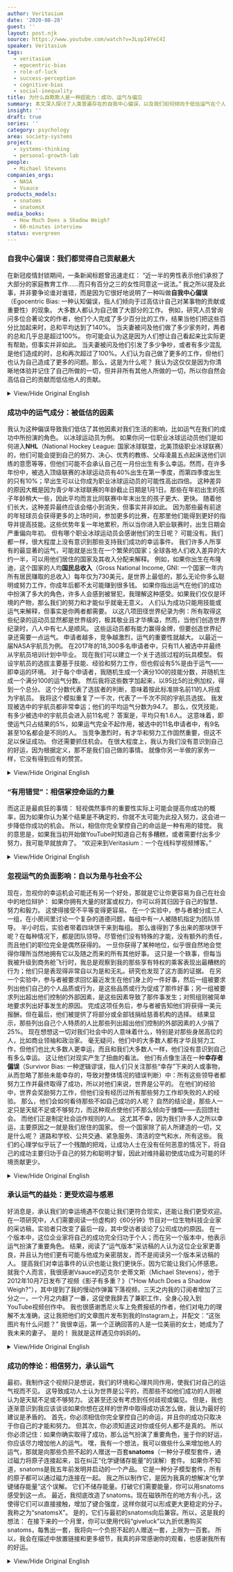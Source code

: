 ```yaml
---
author: Veritasium
date: '2020-08-28'
guest: ''
layout: post.njk
source: https://www.youtube.com/watch?v=3LopI4YeC4I
speaker: Veritasium
tags:
  - veritasium
  - egocentric-bias
  - role-of-luck
  - success-perception
  - cognitive-bias
  - social-inequality
title: 为什么自欺欺人是一种超能力：成功、运气与偏见
summary: 本文深入探讨了人类普遍存在的自我中心偏误，以及我们如何倾向于低估运气在个人成功中的关键作用。通过分析冰球运动员的生日优势、国家财富对收入的影响以及NASA宇航员的选拔过程等案例，揭示了成功往往是能力与运气的复杂结合。文章进一步讨论了相信自己完全掌控命运的“有用错觉”，以及忽视运气可能导致自以为是、减少对社会的贡献。最终，作者提出了一种矛盾的成功观：既要相信努力，又要承认运气，并以此激励我们回馈他人，提升社会福祉。
insight: ''
draft: true
series: ''
category: psychology
area: society-systems
project:
  - systems-thinking
  - personal-growth-lab
people:
  - Michael Stevens
companies_orgs:
  - NASA
  - Vsauce
products_models:
  - snatoms
  - snatomsX
media_books:
  - How Much Does a Shadow Weigh?
  - 60-minutes interview
status: evergreen
---
```

### 自我中心偏误：我们都觉得自己贡献最大

在新冠疫情封锁期间，一条新闻标题曾迅速走红：
“近一半的男性表示他们承担了大部分的家庭教育工作……而只有百分之三的女性同意这一说法。”
我之所以提及此事，并非要争论谁对谁错，而是因为它很好地说明了一种叫做**自我中心偏误**（Egocentric Bias: 一种认知偏误，指人们倾向于过高估计自己对某事物的贡献或重要性）的现象。
大多数人都认为自己做了大部分的工作。
例如，研究人员曾询问多位合著论文的作者，他们个人完成了多少百分比的工作，结果当他们把这些百分比加起来时，总和平均达到了140%。
当夫妻被问及他们做了多少家务时，两者的总和几乎总是超过100%。
你可能会认为这是因为人们想让自己看起来比实际更有帮助，但事实并非如此。
当夫妻被问及他们引发了多少争吵，或者有多少混乱是他们造成的时，总和再次超过了100%。人们认为自己做了更多的工作，但他们也认为自己造成了更多的问题。那么，这是为什么呢？
我认为这仅仅是因为你清晰地体验并记住了自己所做的一切，但并非所有其他人所做的一切，所以你自然会高估自己的贡献而低估他人的贡献。

<details>
<summary>View/Hide Original English</summary>
<p class="english-text">During the COVID lockdown, this headline went viral:
"Nearly half of men say they do most of the homeschooling...
...three percent of women agree."
I bring this up not to debate who's right, but because it's a great example of something called egocentric bias:
Most people think they do most of the work.
For example, researchers have asked authors of multi-author papers
what percentage of the work they personally did,
and when they add up those percentages, the sum is on average
140 percent.
When couples are asked to estimate how much of the housework they do,
the combined total is almost always over 100%.
Now you might think this is because people want to appear more helpful than they actually are,
but that's not it.
When couples are asked what fraction of the fights they start or how much of the mess is theirs,
the total is again over a hundred. People think they do more of the work,
but they also think they cause more of the problems. So why is this?
I think it's simply because you experience and remember vividly all of what you do,
but not all of what everyone else does,
so naturally you overestimate your own contributions and underestimate others.</p>
</details>

### 成功中的运气成分：被低估的因素

我认为这种偏误导致我们低估了其他因素对我们生活的影响，比如运气在我们的成功中所扮演的角色。
以冰球运动员为例。
如果你问一位职业冰球运动员他们是如何进入**NHL**（National Hockey League: 国家冰球联盟，北美顶级职业冰球联赛）的，他们可能会提到自己的努力、决心、优秀的教练、父母凌晨五点起床送他们训练的意愿等等，但他们可能不会承认自己在一月份出生有多么幸运。然而，在许多年份中，被选入顶级联赛的冰球运动员有40%出生在第一季度，而第四季度出生的只有10%；早出生可以让你成为职业冰球运动员的可能性高出四倍。
这种差异的原因大概是因为青少年冰球联赛的年龄截止日期是1月1日。那些在年初出生的孩子年龄稍大一些，因此平均而言比同联赛中年末出生的孩子更大、更快。
随着他们长大，这种差异最终应该会缩小到消失，但事实并非如此。
因为那些最有前途的年轻球员会获得更多的上场时间，参加更多的比赛，在那里他们能得到更好的指导并提高技能。这些优势年复一年地累积，所以当你进入职业联赛时，出生日期会严重偏向年初。
但有哪个职业冰球运动员会感谢他们的生日呢？
可能没有。我们都一样，很大程度上没有意识到那些支持我们成功的幸运事件。
我们许多人所享有的最显著的运气，可能就是出生在一个繁荣的国家；全球各地人们收入差异的大约一半，可以用他们居住的国家及其收入分配来解释。
例如，如果你出生在布隆迪，这个国家的人均**国民总收入**（Gross National Income, GNI: 一个国家一年内所有居民赚取的总收入）每年仅为730美元，是世界上最低的，那么无论你多么聪明或努力工作，你成年后都不太可能赚到很多钱。
如果你指出运气在他们的成功中扮演了多大的角色，许多人会感到被冒犯，我理解这种感受。如果我们仅仅是环境的产物，那么我们的努力和才能似乎就毫无意义。
人们认为成功只能用技能或运气来解释，但事实是你两者都需要。
以这八项田径世界纪录为例：所有取得这些纪录的运动员显然都是世界级的，极其敬业且才华横溢，然而，当他们创造世界纪录时，八人中有七人是顺风。
这些运动员都有能力赢得金牌，但要创造世界纪录还需要一点运气。
申请者越多，竞争越激烈，运气的重要性就越大。
以最近一届NASA宇航员为例。
在2017年的18,300多名申请者中，只有11人被选中并最终从宇航员培训计划中毕业。
现在我们可以建立一个关于选拔过程的玩具模型。
假设宇航员的选拔主要基于技能、经验和努力工作，但也假设有5%是由于运气——即幸运的环境。
对于每个申请者，我随机生成一个满分100的技能分数，并随机生成一个满分100的运气分数。
然后我将这些数字加起来，以95比5的比例加权，得到一个总分。
这个分数代表了选拔者的判断，意味着按此标准排名前11的人将成为宇航员。
我将这个模拟重复了一千次，代表了一千次不同的宇航员选拔。
我发现被选中的宇航员都非常幸运；他们的平均运气分数为94.7。
那么，仅凭技能，有多少被选中的宇航员会进入前11名呢？
答案是，平均只有1.6人。
这意味着，即使运气只占结果的5%，如果运气完全不起作用，被选中的11名申请者中，有9名甚至10名都会是不同的人。
当竞争激烈时，有才华和努力工作固然重要，但这不足以保证成功。
你还需要抓住机会。
在很大程度上，我认为我们没有意识到自己的好运，因为根据定义，那不是我们自己做的事情。
就像你另一半做的家务一样，它没有得到应有的赞赏。

<details>
<summary>View/Hide Original English</summary>
<p class="english-text">And I think this bias leads us to underestimate the influence of other things on our lives
like the role luck plays in our success.
Take hockey players, for example.
If you ask a professional hockey player how they managed to reach the NHL,
they might mention their hard work, determination, great coaches, their parents willingness to get up at 5 AM, and so on,
but they probably won't acknowledge how lucky they were to be born in January. And yet, in many years 40%
of hockey players selected into top tier leagues are born in the first quarter of the year, compared to just 10%
in the fourth quarter; an early birthday can make you up to four times as likely to be a pro hockey player.
And the reason for this disparity is presumably because the cutoff date for kids hockey leagues is January 1st.
Those born in the first part of the year are a little older and so on average bigger and faster than kids in their league born late in the year.
Now as they grow up, this difference should eventually shrink to nothing, but it doesn't.
Because the young kids who share the most promise are given more time on the ice and enter more tournaments, where they receive better coaching
and improve their skills. And these advantages compound year after year,
so by the time you get to the pros, birthdays are heavily skewed towards the start of the year.
But does any professional hockey player feel thankful for their birthday?
Probably not. And we are all like that, largely oblivious to the fortunate events that support our success.
Probably the most significant bit of luck many of us enjoy is being born into a prosperous country;
around half the variance in income received by people around the world is explained by their country of residence
and that country's income distribution.
If you were born in Burundi, for example, which has the world's lowest gross national income per capita of just 730 dollars a year,
it doesn't matter how smart or hard-working you are; you're unlikely to earn much as an adult.
Now many people get offended if you point out how big a role chance plays in their success
and I get it. If we are just a product of our circumstances,
then our hard work and our talent seem to count for nothing.
People think it has to be either skill or luck that explains success, but the truth is you need both.
Take these eight track and field world records: all the athletes who achieve these records are obviously
world class, extremely dedicated, and talented and yet, when they achieved their world records, seven out of eight had a tailwind.
Now these athletes all had the ability to win a gold medal, but to set the world record required a bit of luck as well.
The importance of luck increases the greater the number of applicants applying for just a few spaces.
Consider the most recent class of NASA astronauts.
From over 18,300 applicants in 2017,
only 11 were selected and went on to graduate from the astronaut training program.
Now we can make a toy model of the selection process.
Let's assume that astronauts are selected mostly based on skill,
experience, and hard work, but also say five percent as a result of luck — fortunate circumstances.
For each applicant, I randomly generated a skill score out of a hundred,
and I also randomly generated a luck score out of a hundred.
Then I added those numbers together, weighted in the 95-to-5 ratio to get an overall score.
This score represents the selector's judgments, meaning the top 11 by this metric would become astronauts.
And I repeated this simulation a thousand times representing a thousand different astronaut selections.
And what I found was the astronauts who were picked were very lucky; they had an average luck score of 94.7.
So how many of the selected astronauts would have been in the top 11 based on skill alone?
The answer was, on average, only 1.6.
That means, even with luck accounting for just 5% of the outcome, 9 or maybe 10 of the 11 applicants selected
would have been different if luck played no role at all.
When competition is fierce, being talented and hard-working is important, but it's not enough to guarantee success.
You also need to catch a break.
Largely, I think we're unaware of our good luck because, by definition, it's not something we did.
Like the housework done by your significant other, it goes unappreciated.</p>
</details>

### “有用错觉”：相信掌控命运的力量

而这正是最疯狂的事情：
轻视偶然事件的重要性实际上可能会提高你成功的概率，因为如果你认为某个结果是不确定的，你就不太可能为此投入努力，这会进一步降低你成功的机会。
所以，相信你完全掌控自己的命运是一种有用的错觉。
我的意思是，如果我当初开始做YouTube时知道自己有多糟糕，或者需要付出多少努力，我可能早就放弃了。
“欢迎来到Veritasium：一个在线科学视频博客。”

<details>
<summary>View/Hide Original English</summary>
<p class="english-text">And here's the crazy thing:
Downplaying the importance of chance events may actually improve your probability of success because
if you perceive an outcome to be uncertain, you're less likely to invest effort in it, which further decreases your chances of success.
So, it's a useful delusion to believe you are in full control of your destiny.
I mean, if I had known how bad I was when I started YouTube or how much work it would take, I might have given up right then.
"Welcome to Veritasium:
an online science video blog."</p>
</details>

### 忽视运气的负面影响：自以为是与社会不公

现在，忽视你的幸运机会可能还有另一个好处，那就是它让你更容易为自己在社会中的地位辩护：
如果你拥有大量的财富或权力，你可以将其归因于自己的智慧、努力和毅力。
这使得接受不平等变得更容易。
在一个实验中，参与者被分成三人一组，在小房间里讨论一个复杂的道德问题，每组中有一人被随机指定为团队领导。
半小时后，实验者带着四块饼干来到每组。
那么谁得到了多出来的那块饼干呢？在每种情况下，都是团队领导。尽管他们没有特殊的才能，没有额外的责任，而且他们的职位完全是偶然获得的。
一旦你获得了某种地位，似乎很自然地会觉得你理所当然地拥有它以及随之而来的所有其他好事。
这只是一个轶事，但每当我被升级到商务舱飞行时，我总是观察到我的那些享有特权的乘客表现出最糟糕的行为；他们只是表现得非常自以为是和无礼。研究也发现了这方面的证据。
在另一个实验中，参与者被要求回忆最近发生在他们身上的一件好事，然后一组被要求列出他们自己的个人品质或行为，是这些品质或行为促成了那件好事；另一组被要求列出超出他们控制的外部因素，是这些因素导致了那件事发生；对照组则被简单地要求列出好事发生的原因。
完成这项任务后，参与者被告知他们将获得一美元报酬，但在最后，他们被提供了将部分或全部钱捐给慈善机构的选择。
结果显示，那些列出自己个人特质的人比那些列出超出他们控制的外部因素的人少捐了25%。
现在想想这一切对我们社会中的人意味着什么，特别是对那些身居高位的人，比如商业领袖和政治家。
毫无疑问，他们中的大多数人都有才华且努力工作，但他们也比大多数人更幸运，而且和我们大多数人一样，他们没有意识到自己有多么幸运。
这让他们对现实产生了扭曲的看法。
他们有点像生活在一种**幸存者偏误**（Survivor Bias: 一种逻辑谬误，指人们只关注那些“幸存”下来的人或事物，从而忽略了那些未能幸存的，导致对整体情况的错误判断）中：所有这些领导者都努力工作并最终取得了成功，所以对他们来说，世界是公平的。
在他们的经验中，世界会奖励努力工作，但他们没有经历过所有那些努力工作却失败的人的经验。
那么，他们会如何看待那些不如自己成功的人呢？
自然的结论是，那些人一定只是天赋不足或不够努力，而这种观点使他们不那么倾向于慷慨——去回馈社会。
而他们正是制定社会运作规则的人。
这尤其不幸，因为我们许多人之所以幸运，主要原因之一就是我们居住的国家。
但一个国家除了前人所建造的一切，又是什么呢？
道路和学校、公共交通、紧急服务、清洁的空气和水，所有这些。
我们的心理学似乎玩了一个残酷的把戏，让成功人士在没有任何恶意的情况下，将自己的成功主要归功于自己的努力和聪明才智，因此对维持最初使成功成为可能的环境贡献更少。

<details>
<summary>View/Hide Original English</summary>
<p class="english-text">Now there may be another benefit to overlooking your lucky breaks,
which is it makes it easier to justify your place in society:
if you have a lot of wealth or power, you can just chalk it up to your own intelligence, effort, and perseverance.
It makes it easier to accept inequality.
In one experiment, participants were put in groups of three in small rooms to discuss a complex moral problem,
and one person in each group was randomly designated the team leader.
Half an hour later, the experimenter came by with four cookies for each team.
So who got the extra cookie? In each case, it went to the team leader. Even though they had no special aptitude,
they didn't have extra responsibilities and they'd gotten their position through chance alone.
Once you have achieved a certain status,
it seems natural to feel like you deserve it and all the other good things that come your way.
Now this is just an anecdote,
but whenever I've been upgraded to fly a business class, I've always observed the worst behavior in my fellow privileged passengers;
they just act so entitled and uncourteous. And research has found evidence for this as well.
In another experiment, participants were asked to think of a good thing that happened to them recently,
and then one group was asked to list their own personal qualities or actions that made that good thing happen,
another group was asked to list external factors beyond their control that led to the event,
and a control group was simply asked to list reasons why the good thing happened.
Now for completing this task, participants were told they would be paid a dollar,
but at the end they were offered the option to donate some or all of the money to a charity.
Results showed those who listed their own personal attributes contributed 25% less
than those who listed external factors beyond their control.
Now think of what all this means for people in our society,
specifically for people in positions of power like business leaders and politicians.
Now undoubtedly most of them are talented and hard-working,
but they have also been luckier than most, and like most of us, they don't realize just how lucky they are.
And this gives them a distorted view of reality.
They're kind of living in a form of survivor bias: all these leaders have worked hard and ultimately succeeded,
so to them the world appears fair.
In their experience, it rewards hard work,
but what they don't have is the experience of all the people who have worked hard and failed.
So what are they to make of people less successful than themselves?
Well, the natural conclusion is that they must just be less talented or less hard-working,
and this perspective makes them less inclined to be generous — to give back.
And they are the ones who set the rules for how society operates.
And this is particularly unfortunate since one of the main ways many of us are lucky is in our country of residence.
But what is a country except for the things put there by people who came before?
The roads and the schools, public transport, emergency services, clean air and water, everything like that.
It seems a cruel trick of our psychology that successful people without any malice will credit their success largely to their own hard work and ingenuity,
and therefore contribute less to maintaining the very
circumstances that made that success possible in the first place.</p>
</details>

### 承认运气的益处：更受欢迎与感恩

好消息是，承认我们的幸运境遇不仅能让我们更符合现实，还能让我们更受欢迎。
在一项研究中，人们需要阅读一份虚构的《60分钟》节目对一位生物科技企业家的采访稿，实验者只改变了最后一段，其中受访者谈论了公司成功的原因。
在一个版本中，这位企业家将自己的成功完全归功于个人；而在另一个版本中，他表示运气扮演了重要角色。
结果，阅读了“运气版本”采访稿的人认为这位企业家更善良，并且认为他们更有可能与他成为亲密朋友，而不是阅读另一个版本采访稿的人。
提高我们对幸运事件的认识也能让我们更快乐，因为它能让我们心怀感恩。
就我个人而言，我很感谢Vsauce的迈克尔·史蒂文斯（Michael Stevens），他于2012年10月7日发布了视频《影子有多重？》（"How Much Does a Shadow Weigh?"），其中提到了我的慢动作弹簧下落视频，三天之内我的订阅者增加了三分之一，一个月之内翻了一番，这促使我辞去了兼职工作，全身心投入到YouTube视频创作中。
我也很感谢悉尼火车上免费报纸的作者，他们对电力的理解不太准确，这让我把他们的文章图片发布到我的Instagram上，并配文：“这张图片有什么问题？”
我很幸运，第一个正确回答的人是一位美丽的女士，她成为了我未来的妻子。
是的！
我就是这样遇见你妈妈的。

<details>
<summary>View/Hide Original English</summary>
<p class="english-text">The good news is that acknowledging our fortunate circumstances not only brings us more in line with reality,
it also makes us more likeable.
In a study where people had to read the transcript of a fictional 60-minutes interview with a biotech entrepreneur,
experimenters tried changing just the last paragraph where the interviewee is talking about the reasons for their company's success.
In one version, the entrepreneur personally takes credit for the success they've had,
but in the other, he says luck played a significant role.
Now people who read the luck version of the transcript judged the entrepreneur as kinder,
and thought they'd be more likely to be close friends with him than those who read the other version of the transcript.
And raising our awareness of fortunate events can also make us happier because it allows us to feel gratitude.
Personally, I am grateful to Michael Stevens of Vsauce,
who on October 7th, 2012, posted the video: "How Much Does a Shadow Weigh?",
which shouts out my slow-motion slinky drop video,
and within three days my subscribers had increased by a third, and within a month,
they had doubled, leading me to quit my part-time job and work exclusively on YouTube videos.
And I'm grateful to the writer of the free newspaper
they give out on the trains in Sydney who didn't quite understand electricity,
leading me to post this picture of their article to my Instagram with the caption: "What's wrong with this picture?"
And I'm lucky that the first person to answer correctly was a beautiful woman who became my future wife.
Yep!
That is how I met your mother.</p>
</details>

### 成功的悖论：相信努力，承认运气

最初，我制作这个视频只是想说，我们的环境和心理共同作用，使我们对自己的运气视而不见。
这导致成功人士认为世界是公平的，而那些不如他们成功的人则被认为是天赋不足或不够努力。
这甚至还没有考虑到任何歧视或偏见。
但是，我也逐渐意识到我应该谈谈如果你想在这样的世界中取得成功该怎么做，我认为最好的建议是矛盾的。
首先，你必须相信你完全掌控自己的命运，并且你的成功只取决于你自己的才能和努力。
但其次，你必须知道这对你或任何人都不是真的。
所以你必须记住：如果你确实取得了成功，那么运气扮演了重要角色，鉴于你的好运，你应该尽力增加他人的运气。
嘿，我有一个想法，我可以做些什么来增加他人的运气，那就是向那些负担不起的人赠送一百套**snatoms**（一种分子模型套件，通过磁力将原子连接起来，旨在纠正“化学键储存能量”的误解）套件。
如果你不知道，snatoms是我五年前发明并启动的一个产品。
它是一种分子模型套件，所有的原子都可以通过磁力连接在一起。
我之所以制作它，是因为我真的想解决“化学键储存能量”这个误解。
它们不储存能量。打破它们需要能量，你可以用snatoms感受到这一点。
最近，我彻底改造了snatoms。现在磁铁所在的地方有小孔，这使得它们可以直接接触，增加了键合强度，这样你就可以形成更大更稳定的分子。我称之为“snatomsX”。
是的，它们与最初的snatoms向后兼容。所以，这是我的想法：
在接下来的一个月里，你可以使用代码“giveluck”以九折优惠购买snatoms，每售出一套，我将向一个负担不起的人赠送一套，上限为一百套。
所以，我会在描述中放置链接和更多细节，我真的非常感谢你的观看，也感谢我所有的好运。

<details>
<summary>View/Hide Original English</summary>
<p class="english-text">Now initially, I wanted to make this video just to say our circumstances and psychology conspire to make us oblivious to our own luck.
This leads successful people to view the world as fair,
and those less successful than them as less talented or less hard-working.
And this is before you factor in any discrimination or prejudice.
But, it also became apparent to me that I should talk about what to do if you want to be successful in such a world,
and I think the best advice is paradoxical.
First, you must believe that you are in complete control of your destiny,
and that your success comes down only to your own talent and hard work.
But second, you've got to know that's not true for you or anyone else.
So you have to remember: if you do achieve success that luck played a significant role and given your good fortune,
you should do what you can to increase the luck of others.
Hey, so I had an idea for what I could do to increase the luck of others and that is to give away a hundred
snatoms kits to people who couldn't otherwise afford them.
So, if you didn't know snatoms is a product that I invented and kick-started five years ago.
It's a molecular modeling kit where all the atoms snap together magnetically.
Now, I made it because I really wanted to tackle the misconception that bonds store energy.
They don't. It takes energy to break them, and you can feel that with snatoms.
Recently, I completely retooled snatums. So there are small holes where the magnets are
This allows them to touch directly, increasing the bonding strength, so you can form bigger more stable molecules. I call these "snatomsX".
And yes, they are backwards compatible with original snatoms. So, here's my idea:
for the next month you can buy snatoms for 10% off using the code "giveluck"
and for each one sold, I will give a kit to someone who can't afford one, up to a limit of a hundred.
So, I'll put links and more details in the description, and I really want to thank you
for watching, and thank you for all my good luck.</p>
</details>